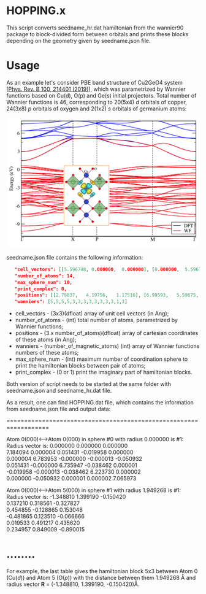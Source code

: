 # HOPPING.x

This script converts seedname_hr.dat hamiltonian from  the wannier90 package to block-divided form between orbitals and prints these blocks depending on the geometry given by seedname.json file.

# Usage 

As an example let's consider PBE band structure of Cu2GeO4 system [[Phys. Rev. B 100, 214401 (2019)](https://journals.aps.org/prb/abstract/10.1103/PhysRevB.100.214401)], which was parametrized by Wannier functions based on Cu(d), O(p) and Ge(s) initial projectors. Total number of Wannier functions is 46, corresponding to 20(5x4) *d* orbitals of copper, 24(3x8) *p* orbitals of oxygen and 2(1x2) *s* orbitals of germanium atoms:

![alt text](https://github.com/danis-b/HOPPING/blob/main/example/bands.png)

seedname.json file contains the following information:

```json
   "cell_vectors": [[5.596748, 0.000000,  0.000000], [0.000000,  5.596748,  0.000000], [2.798374, 2.798374, 4.700648]],
   "number_of_atoms": 14,
   "max_sphere_num": 10,
   "print_complex": 0,
   "positions": [[2.79837,   4.19756,   1.17516], [6.99593,   5.59675,   3.52549], [2.79837,   1.39919,   1.17516], [4.19756,   5.59675,   3.52549], [5.59675,   6.94556,   3.37506], [1.44956,   5.59675,   1.02474], [5.59675,   4.24793,   3.37506], [4.14719,   5.59675,   1.02474], [2.79837,   4.24793,   3.67591], [1.44956,   2.79837,   1.32558], [2.79837,   6.94556,   3.67591], [4.14719,   2.79837,   1.32558], [0.00000,   0.00000,   0.00000], [5.59675,   2.79837,   2.35032]],
   "wanniers": [5,5,5,5,3,3,3,3,3,3,3,3,1,1]
```
* cell_vectors - (3x3)(dfloat) array of unit cell vectors (in Ang);
* number_of_atoms - (int) total number of atoms, parametrized by Wannier functions;
* positions - (3 x number_of_atoms)(dfloat) array of cartesian coordinates of these atoms (in Ang);
* wanniers - (number_of_magnetic_atoms) (int) array of Wannier functions numbers of these atoms;
* max_sphere_num - (int) maximum number of coordination sphere to print the hamiltonian blocks between pair of atoms;
* print_complex - (0 or 1) print the imaginary part of hamiltonian blocks. 

Both version of script needs to be started at the same folder with seedname.json and seedname_hr.dat file. 

As a result, one can find HOPPING.dat file, which contains the information from seedname.json file and output data:

==================================================================

Atom 0(000)<-->Atom 0(000) in sphere #0 with radius 0.000000 is #1:  
Radius vector is: 0.000000 0.000000 0.000000 \
 7.184094   0.000004   0.051431  -0.019958   0.000000  
 0.000004   6.783953  -0.000000  -0.000013  -0.050932  
 0.051431  -0.000000   6.735947  -0.038462   0.000001  
-0.019958  -0.000013  -0.038462   6.223730   0.000002  
 0.000000  -0.050932   0.000001   0.000002   7.065973  

Atom 0(000)<-->Atom 5(000) in sphere #1 with radius 1.949268 is #1:  
Radius vector is: -1.348810 1.399190 -0.150420 \
 0.137210   0.318561  -0.327827  
 0.454855  -0.128865   0.153048  
-0.481865   0.123510  -0.066666  
 0.019533   0.491217   0.435620  
 0.234957   0.849009  -0.890015  

........
==================================================================

For example, the last table gives the hamiltonian block 5x3 between Atom 0 (Cu(*d*)) and Atom 5 (O(*p*)) with the distance between them 1.949268 Å and radius vector **R** = (-1.348810, 1.399190, -0.150420)Å.
